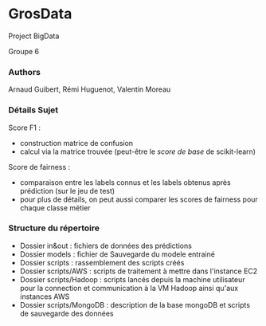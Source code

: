 # GrosData
Project BigData

Groupe 6

### Authors
Arnaud Guibert, Rémi Huguenot, Valentin Moreau

### Détails Sujet

Score F1 :
- construction matrice de confusion
- calcul via la matrice trouvée (peut-être le *score de base* de scikit-learn)

Score de fairness :
- comparaison entre les labels connus et les labels obtenus après prédiction (sur le jeu de test)
- pour plus de détails, on peut aussi comparer les scores de fairness pour chaque classe métier

### Structure du répertoire 

- Dossier in&out : fichiers de données des prédictions 
- Dossier models : fichier de Sauvegarde du modele entrainé
- Dossier scripts : rassemblement des scripts créés 
- Dossier scripts/AWS : scripts de traitement à mettre dans l'instance EC2 
- Dossier scripts/Hadoop : scripts lancés depuis la machine utilisateur pour la connection et communication à la VM Hadoop ainsi qu'aux instances AWS
- Dossier scripts/MongoDB : description de la base mongoDB et scripts de sauvegarde des données
